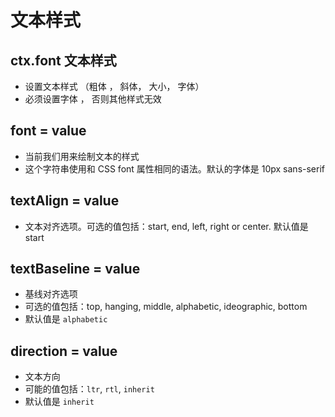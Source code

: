 # 文本样式

## ctx.font 文本样式

+ 设置文本样式 （粗体 ， 斜体， 大小， 字体）
+ 必须设置字体 ， 否则其他样式无效

## font = value

+ 当前我们用来绘制文本的样式
+ 这个字符串使用和 CSS font 属性相同的语法。默认的字体是 10px sans-serif


## textAlign = value

+ 文本对齐选项。可选的值包括：start, end, left, right or center. 默认值是 start


## textBaseline = value

+ 基线对齐选项
+ 可选的值包括：top, hanging, middle, alphabetic, ideographic, bottom
+ 默认值是 `alphabetic`


## direction = value

+ 文本方向
+ 可能的值包括：`ltr`, `rtl`, `inherit`
+ 默认值是 `inherit`
